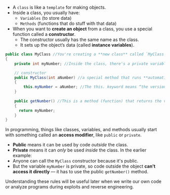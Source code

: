 
- A `class` is like a `template` for making objects.
- Inside a class, you usually have:
    - `Variables` (to store data)
    - `Methods` (functions that do stuff with that data)
- When you want to **create an object** from a class, you use a special function called a **constructor**.
    - The constructor usually has the same name as the class.
    - It sets up the object’s data (called **instance variables**).
    
```java
public class MyClass //You're creating a **new class** called `MyClass`. Think of this as a **template** for making objects.
{
    private int myNumber; //Inside the class, there's a private variable named `myNumber` — it can **only be accessed inside** this class. It stores an integer (whole number).

    // constructor
    public MyClass(int aNumber) //a special method that runs **automatically** when you create a new `MyClass` object. It takes a value called `aNumber` as input and **saves it into** the variable `myNumber`.
    {
        this.myNumber = aNumber; //The this. keyword means “the version of myNumber that belongs to this object.” You're setting the object’s internal number (myNumber) to whatever number was passed in (aNumber).
    }
    
    public getNumber() //This is a method (function) that returns the value of `myNumber` when called.  It lets code outside the class safely read that private value.
    {
      return myNumber;
    }
}
```

In programming, things like classes, variables, and methods usually start with something called an **access modifier**, like `public` or `private`.
- **Public** means it can be used by code _outside_ the class.
- **Private** means it can _only_ be used _inside_ the class.
In the earlier example:
- Anyone can call the `MyClass` constructor because it's public.
- But the variable `myNumber` is private, so code outside the object **can’t access it directly** — it has to use the public `getNumber()` method.

Understanding these rules will be useful later when we write our own code or analyze programs during exploits and reverse engineering.

